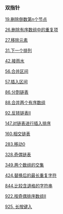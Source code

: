 ### 双指针

<a href="all_note/19. 删除倒数第n个节点.md">19.删除倒数第n个节点</a> 

<a href="all_note/26.删除有序数组中的重复项.md">26.删除有序数组中的重复项</a> 

<a href="all_note/27.移除元素.md">27.移除元素</a> 

<a href="all_note/31.下一个排列">31.下一个排列</a> 

<a href="all_note/42.接雨水.md">42.接雨水</a>

<a href="all_note/56.合并区间.md">56.合并区间</a> 

<a href="all_note/57.插入区间.md">57.插入区间</a>

<a href="all_note/86.分割链表.md">86.分割链表</a>

<a href="all_note/88.合并两个有序数组.md">88.合并两个有序数组</a> 

<a href="all_note/92.反转链表II.md">92.反转链表II</a> 

<a href="all_note/147.对链表进行插入排序.md">147.对链表进行插入排序</a> 

<a href="all_note/160.相交链表.md">160.相交链表</a> 

<a href="all_note/283.移动0.md">283.移动0</a>

<a href="all_note/328. 奇偶链表.md">328.奇偶链表</a>

<a href="all_note/349.两个数组的交集.md">349.两个数组的交集</a>

<a href="all_note/424.替换后的最长重复字符.md">424.替换后的最长重复字符</a>

<a href="all_note\844. 比较含退格的字符串.md">844.比较含退格的字符串</a>

<a href="all_note/922.按奇偶排序数组II.md">922.按奇偶排序数组II</a>

<a href="all_note/925. 长按键入.md">925. 长按键入</a>

